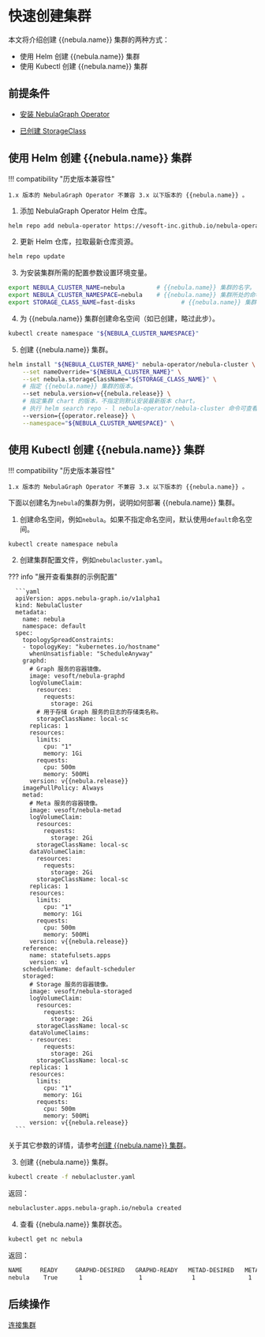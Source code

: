 # 快速创建集群

本文将介绍创建 {{nebula.name}} 集群的两种方式：

- 使用 Helm 创建 {{nebula.name}} 集群
- 使用 Kubectl 创建 {{nebula.name}} 集群

## 前提条件

- [安装 NebulaGraph Operator](2.1.install-operator.md)

- [已创建 StorageClass](https://kubernetes.io/docs/concepts/storage/storage-classes/)

## 使用 Helm 创建 {{nebula.name}} 集群

!!! compatibility "历史版本兼容性"

    1.x 版本的 NebulaGraph Operator 不兼容 3.x 以下版本的 {{nebula.name}} 。

1. 添加 NebulaGraph Operator Helm 仓库。
   
  ```bash
  helm repo add nebula-operator https://vesoft-inc.github.io/nebula-operator/charts
  ```

2. 更新 Helm 仓库，拉取最新仓库资源。
   
  ```bash
  helm repo update
  ```

3. 为安装集群所需的配置参数设置环境变量。
   
  ```bash
  export NEBULA_CLUSTER_NAME=nebula         # {{nebula.name}} 集群的名字。
  export NEBULA_CLUSTER_NAMESPACE=nebula    # {{nebula.name}} 集群所处的命名空间的名字。
  export STORAGE_CLASS_NAME=fast-disks             # {{nebula.name}} 集群的 StorageClass。
  ```

4. 为 {{nebula.name}} 集群创建命名空间（如已创建，略过此步）。

  ```bash
  kubectl create namespace "${NEBULA_CLUSTER_NAMESPACE}"
  ```

5. 创建 {{nebula.name}} 集群。

  ```bash
  helm install "${NEBULA_CLUSTER_NAME}" nebula-operator/nebula-cluster \
      --set nameOverride="${NEBULA_CLUSTER_NAME}" \
      --set nebula.storageClassName="${STORAGE_CLASS_NAME}" \
      # 指定 {{nebula.name}} 集群的版本。
      --set nebula.version=v{{nebula.release}} \
      # 指定集群 chart 的版本，不指定则默认安装最新版本 chart。
      # 执行 helm search repo - l nebula-operator/nebula-cluster 命令可查看所有 chart 版本。
      --version={{operator.release}} \
      --namespace="${NEBULA_CLUSTER_NAMESPACE}" \      
  ```

## 使用 Kubectl 创建 {{nebula.name}} 集群

!!! compatibility "历史版本兼容性"

    1.x 版本的 NebulaGraph Operator 不兼容 3.x 以下版本的 {{nebula.name}} 。

下面以创建名为`nebula`的集群为例，说明如何部署 {{nebula.name}} 集群。

1. 创建命名空间，例如`nebula`。如果不指定命名空间，默认使用`default`命名空间。

  ```bash
  kubectl create namespace nebula
  ```

2. 创建集群配置文件，例如`nebulacluster.yaml`。

  ??? info "展开查看集群的示例配置"

      ```yaml
      apiVersion: apps.nebula-graph.io/v1alpha1
      kind: NebulaCluster
      metadata:
        name: nebula
        namespace: default
      spec:
        topologySpreadConstraints:
        - topologyKey: "kubernetes.io/hostname"
          whenUnsatisfiable: "ScheduleAnyway"
        graphd:
          # Graph 服务的容器镜像。
          image: vesoft/nebula-graphd
          logVolumeClaim:
            resources:
              requests:
                storage: 2Gi
            # 用于存储 Graph 服务的日志的存储类名称。
            storageClassName: local-sc
          replicas: 1
          resources:
            limits:
              cpu: "1"
              memory: 1Gi
            requests:
              cpu: 500m
              memory: 500Mi
          version: v{{nebula.release}}
        imagePullPolicy: Always
        metad:
          # Meta 服务的容器镜像。
          image: vesoft/nebula-metad
          logVolumeClaim:
            resources:
              requests:
                storage: 2Gi
            storageClassName: local-sc
          dataVolumeClaim:
            resources:
              requests:
                storage: 2Gi
            storageClassName: local-sc
          replicas: 1
          resources:
            limits:
              cpu: "1"
              memory: 1Gi
            requests:
              cpu: 500m
              memory: 500Mi
          version: v{{nebula.release}}
        reference:
          name: statefulsets.apps
          version: v1
        schedulerName: default-scheduler
        storaged:
          # Storage 服务的容器镜像。
          image: vesoft/nebula-storaged
          logVolumeClaim:
            resources:
              requests:
                storage: 2Gi
            storageClassName: local-sc
          dataVolumeClaims:
          - resources:
              requests:
                storage: 2Gi
            storageClassName: local-sc
          replicas: 1
          resources:
            limits:
              cpu: "1"
              memory: 1Gi
            requests:
              cpu: 500m
              memory: 500Mi
          version: v{{nebula.release}}
      ``` 

  关于其它参数的详情，请参考[创建 {{nebula.name}} 集群](../4.cluster-administration/4.1.installation/4.1.1.cluster-install.md)。

3. 创建 {{nebula.name}} 集群。

  ```bash
  kubectl create -f nebulacluster.yaml
  ```

  返回：

  ```bash
  nebulacluster.apps.nebula-graph.io/nebula created
  ```

4. 查看 {{nebula.name}} 集群状态。
   
  ```bash
  kubectl get nc nebula
  ```

  返回：

  ```bash
  NAME     READY     GRAPHD-DESIRED   GRAPHD-READY   METAD-DESIRED   METAD-READY   STORAGED-DESIRED   STORAGED-READY   AGE
  nebula    True      1                1              1               1             1                  1                86s
  ```

## 后续操作

[连接集群](2.4.connect-to-cluster.md)
